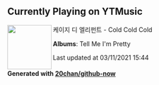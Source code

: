 ## Currently Playing on YTMusic

[<img align="left" width="100" src="https://lh3.googleusercontent.com/UWkZaxW3vojNbI0hS2WtY5dFyKt3hy25CBcjCCTuRGPHepp9LpV0AvZj7Ab4ul1qDduNwfU3oAxQhJDK">](https://music.youtube.com/watch?v=VJx7Et20OI0)

케이지 디 엘리펀트 - Cold Cold Cold

**Albums**: Tell Me I'm Pretty

Last updated at 03/11/2021 15:44

#### Generated with [20chan/github-now](https://github.com/20chan/github-now)


<!--
**20chan/20chan** is a ✨ _special_ ✨ repository because its `README.md` (this file) appears on your GitHub profile.

Here are some ideas to get you started:

- 🔭 I’m currently working on ...
- 🌱 I’m currently learning ...
- 👯 I’m looking to collaborate on ...
- 🤔 I’m looking for help with ...
- 💬 Ask me about ...
- 📫 How to reach me: ...
- 😄 Pronouns: ...
- ⚡ Fun fact: ...
-->
